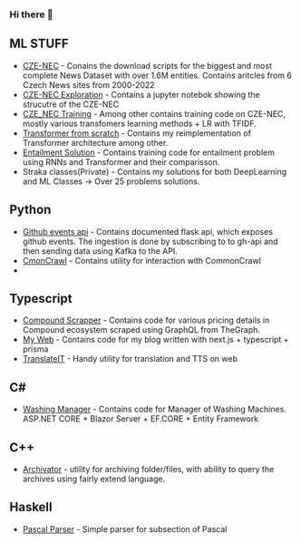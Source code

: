 ### Hi there 👋

## ML STUFF

- [CZE-NEC](https://github.com/hynky1999/Czech-News-Classification-dataset) - Conains the download scripts for the biggest and most complete News Dataset with over 1.6M entities. Contains aritcles from 6 Czech News sites from 2000-2022
- [CZE-NEC Exploration](https://gist.github.com/hynky1999) - Contains a jupyter notebok showing the strucutre of the CZE-NEC
- [CZE_NEC Training](https://github.com/hynky1999/Bakalarka-code) - Among other contains training code on CZE-NEC, mostly various transfomers learning methods + LR with TFIDF.
- [Transformer from scratch](https://github.com/hynky1999/Statistical-learning-class) - Contains my reimplementation of Transformer architecture among other. 
- [Entailment Solution](https://github.com/hynky1999/Entailment-seq-2-seq) - Contains training code for entailment problem using RNNs and Transformer and their comparisson.
- Straka classes(Private) - Contains my solutions for both DeepLearning and ML Classes -> Over 25 problems solutions.

## Python
- [Github events api](https://github.com/hynky1999/datamole) - Contains documented flask api, which exposes github events. The ingestion is done by subscribing to to gh-api and then sending data using Kafka to the API.
- [CmonCrawl](https://github.com/hynky1999/CmonCrawl) - Contains utility for interaction with CommonCrawl
- 

## Typescript
- [Compound Scrapper](https://github.com/hynky1999/Compound-Scrapping) - Contains code for various pricing details in Compound ecosystem scraped using GraphQL from TheGraph.
- [My Web](https://github.com/hynky1999/Personal_Webpage) - Contains code for my blog written with next.js + typescript + prisma
- [TranslateIT](https://github.com/hynky1999/TranslateIT) - Handy utility for translation and TTS on web

## C#
- [Washing Manager](https://github.com/hynky1999/WashingManager) - Contains code for Manager of Washing Machines. ASP.NET CORE + Blazor Server + EF.CORE + Entity Framework

## C++
- [Archivator](https://github.com/hynky1999/Archivator) - utility for archiving folder/files, with ability to query the archives using fairly extend language.

## Haskell
- [Pascal Parser](https://github.com/hynky1999/LidlParser) - Simple parser for subsection of Pascal

